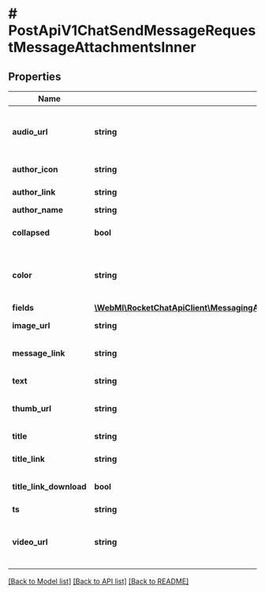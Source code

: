# # PostApiV1ChatSendMessageRequestMessageAttachmentsInner

## Properties

Name | Type | Description | Notes
------------ | ------------- | ------------- | -------------
**audio_url** | **string** | Audio file to attach. See &lt;a href&#x3D;&#39;https://developer.mozilla.org/en-US/docs/Web/HTML/Element/audio&#39; target&#x3D;&#39;_blank&#39;&gt;HTML audio element&lt;/a&gt; for information. | [optional]
**author_icon** | **string** | Displays a tiny icon to the left of the author&#39;s name. | [optional]
**author_link** | **string** | Providing this makes the author name clickable and points to this link. | [optional]
**author_name** | **string** | Name of the author. | [optional]
**collapsed** | **bool** | Causes the image, audio, and video sections to be displayed as collapsed when set to true. | [optional]
**color** | **string** | See &lt;a href&#x3D;&#39;https://developer.mozilla.org/en-US/docs/Web/CSS/background-color&#39; target&#x3D;&#39;_blank&#39;&gt;background-css&lt;/a&gt; for the supported format. | [optional]
**fields** | [**\WebMI\RocketChatApiClient\MessagingApi\Model\PostApiV1ChatPostMessageRequestAttachmentsInnerFieldsInner[]**](PostApiV1ChatPostMessageRequestAttachmentsInnerFieldsInner.md) |  | [optional]
**image_url** | **string** | The image to display, will be big and easy to see. | [optional]
**message_link** | **string** | Only applicable if the &#x60;ts&#x60; parameter is provided, as it makes the time clickable to this link. | [optional]
**text** | **string** | The text to display for this attachment, it is different than the message&#39;s text. | [optional]
**thumb_url** | **string** | An image that displays to the left of the text, looks better when this is relatively small. | [optional]
**title** | **string** | Title to display for this attachment, displays under the author. | [optional]
**title_link** | **string** | Providing this makes the title clickable, pointing to this link. | [optional]
**title_link_download** | **bool** | When this is true, a download icon appears and clicking this saves the link to file. | [optional]
**ts** | **string** | Displays the time next to the text portion. | [optional]
**video_url** | **string** | Video file to attach. See the &lt;a href&#x3D;&#39;https://developer.mozilla.org/en-US/docs/Web/HTML/Element/video&#39; target&#x3D;&#39;blank&#39;&gt;HTML video element&lt;/a&gt; for information. | [optional]

[[Back to Model list]](../../README.md#models) [[Back to API list]](../../README.md#endpoints) [[Back to README]](../../README.md)
